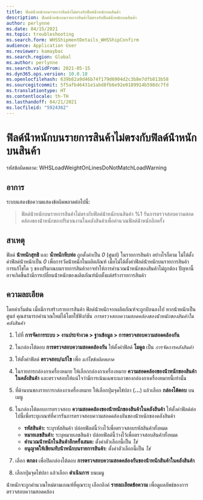```yaml
---
title: ฟิลด์น้ําหนักบนรายการสินค้าไม่ตรงกับฟิลด์น้ําหนักบนสินค้า
description: ฟิลด์น้ําหนักบนรายการสินค้าไม่ตรงกับฟิลด์น้ําหนักบนสินค้า
author: perlynne
ms.date: 04/15/2021
ms.topic: troubleshooting
ms.search.form: WHSShipmentDetails_WHSShipConfirm
audience: Application User
ms.reviewer: kamaybac
ms.search.region: Global
ms.author: perlynne
ms.search.validFrom: 2021-05-15
ms.dyn365.ops.version: 10.0.18
ms.openlocfilehash: 639b82a9d46b74f179d6904d2c3b8e7dfb813b58
ms.sourcegitcommit: 5f5afb46431e1abd8fb6e92e0189914b598dc7fd
ms.translationtype: HT
ms.contentlocale: th-TH
ms.lasthandoff: 04/21/2021
ms.locfileid: "5924362"
---
```

# <a name="the-weight-fields-on-load-lines-dont-match-the-weight-fields-on-the-load"></a>ฟิลด์น้ําหนักบนรายการสินค้าไม่ตรงกับฟิลด์น้ําหนักบนสินค้า

รหัสข้อผิดพลาด: WHSLoadWeightOnLinesDoNotMatchLoadWarning

## <a name="symptoms"></a>อาการ

ระบบแสดงข้อความแสดงข้อผิดพลาดต่อไปนี้:

> ฟิลด์น้ําหนักบนรายการสินค้าไม่ตรงกับฟิลด์น้ําหนักบนสินค้า %1 รันการตรวจสอบความสอดคล้องของน้ําหนักของปริมาณงานในคลังสินค้าเพื่อคำนวณฟิลด์น้ําหนักอีกครั้ง

## <a name="cause"></a>สาเหตุ

ฟิลด์ **น้ําหนักสุทธิ** และ **น้ำหนักหีบห่อ** ถูกตั้งค่าเป็น *0* (ศูนย์) ในรายการสินค้า อย่างไรก็ตาม ไม่ได้ตั้งค่าฟิลด์น้ําหนักเป็น *0* เพื่อการวัดน้ําหนักในผลิตภัณฑ์ เมื่อไม่ได้ตั้งค่าฟิลด์น้ําหนักบนรายการสินค้า การแก้ไขใด ๆ ของปริมาณบนรายการสินค้าอาจทําให้การคํานวณน้ําหนักของสินค้าไม่ถูกต้อง ปัญหานี้อาจเกิดขึ้นถ้ามีการเปลี่ยนน้ําหนักของผลิตภัณฑ์นับตั้งแต่สร้างรายการสินค้า

## <a name="resolution"></a>ความละเอียด

โดยค่าเริ่มต้น เมื่อมีการสร้างรายการสินค้า ฟิลด์น้ําหนักจากผลิตภัณฑ์จะถูกป้อนลงไป หากน้ําหนักเป็นศูนย์ คุณสามารถคำนวณใหม่ได้โดยใช้ฟังก์ชัน *การตรวจสอบความสอดคล้องของน้ําหนักของสินค้าในคลังสินค้า*

1. ไปที่ **การจัดการระบบ \> งานประจำงวด \> ฐานข้อมูล \> การตรวจสอบความสอดคล้องกัน**
1. ในกล่องโต้ตอบ **การตรวจสอบความสอดคล้องกัน** ให้ตั้งค่าฟิลด์ **โมดูล** เป็น *การจัดการคลังสินค้า*
1. ให้ตั้งค่าฟิลด์ **ตรวจสอบ/แก้ไข** เพื่อ *แก้ไขข้อผิดพลาด*
1. ในรายการกล่องกาเครื่องหมาย ให้เลือกกล่องกาเครื่องหมาย **ความสอดคล้องของน้ําหนักของสินค้าในคลังสินค้า** และตรวจสอบให้แน่ใจว่ามีการเน้นเฉพาะแถวของกล่องกาเครื่องหมายนี้เท่านั้น
1. ที่ด้านบนของรายการกล่องกาเครื่องหมาย ให้เลือกปุ่มจุดไข่ปลา (**...**) แล้วเลือก **กล่องโต้ตอบ** บนเมนู
1. ในกล่องโต้ตอบการตรวจสอบ **ความสอดคล้องของน้ําหนักของสินค้าในคลังสินค้า** ให้ตั้งค่าฟิลด์ต่อไปนี้เพื่อระบุเกณฑ์ที่ควรรันการตรวจสอบความสอดคล้องกันของน้ําหนักของคลังสินค้า

    - **รหัสสินค้า:** ระบุรหัสสินค้า ปล่อยฟิลด์นี้ว่างไว้เพื่อตรวจสอบรหัสสินค้าทั้งหมด
    - **หมายเลขสินค้า:** ระบุหมายเลขสินค้า ปล่อยฟิลด์นี้ว่างไว้เพื่อตรวจสอบสินค้าทั้งหมด
    - **คำนวณน้ําหนักในสินค้าอีกครั้งเสมอ:** ตั้งค่าตัวเลือกนี้เป็น *ใช่*
    - **อนุญาตให้เขียนทับน้ําหนักบนรายการสินค้า:** ตั้งค่าตัวเลือกนี้เป็น *ใช่*

1. เลือก **ตกลง** เพื่อปิดกล่องโต้ตอบ **การตรวจสอบความสอดคล้องกันของน้ําหนักสินค้าในคลังสินค้า**
1. เลือกปุ่มจุดไข่ปลา แล้วเลือก **ดำเนินการ** บนเมนู

น้ําหนักจะถูกคำนวณใหม่ตามเกณฑ์ที่คุณระบุ เลือกลิงค์ **รายละเอียดข้อความ** เพื่อดูผลลัพธ์ของการตรวจสอบความสอดคล้อง
